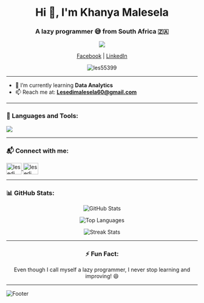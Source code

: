 <h1 align="center">Hi 👋, I'm Khanya Malesela</h1>
<h3 align="center">A lazy programmer 😅 from South Africa 🇿🇦</h3>

<p align="center">
  <img src="https://readme-typing-svg.demolab.com/?lines=Self-taught+Programmer;Aspiring+Data+Analyst;Lover+of+Code+%26+Coffee&center=true&width=500&height=50">
</p>

<p align="center">
  <a href="https://www.facebook.com/known.boy.771" target="_blank">Facebook</a> | 
  <a href="https://www.linkedin.com/in/lesedi-malesela" target="_blank">LinkedIn</a>
</p>

<p align="center">
  <img src="https://komarev.com/ghpvc/?username=les55399&label=Profile%20views&color=0e75b6&style=flat" alt="les55399" />
</p>

---

- 🌱 I’m currently learning **Data Analytics**
- 📫 Reach me at: **Lesedimalesela60@gmail.com**

---

<h3 align="left">🧠 Languages and Tools:</h3>

<p align="left">
  <img src="https://skillicons.dev/icons?i=cpp,cs,java,python,bash,nodejs,react,nextjs,postgresql,oracle,matlab,qt,graphql,unity,illustrator,css,gatsby" />
</p>

---

<h3 align="left">📬 Connect with me:</h3>
<p align="left">
  <a href="https://www.linkedin.com/in/lesedi-malesela" target="_blank">
    <img align="center" src="https://cdn.jsdelivr.net/npm/simple-icons@v3/icons/linkedin.svg" alt="lesedi malesela" height="30" width="40" />
  </a>
  <a href="https://www.facebook.com/known.boy.771" target="_blank">
    <img align="center" src="https://cdn.jsdelivr.net/npm/simple-icons@v3/icons/facebook.svg" alt="lesedi malesela" height="30" width="40" />
  </a>
</p>

---

<h3 align="left">📊 GitHub Stats:</h3>

<p align="center">
  <img src="https://github-readme-stats.vercel.app/api?username=les55399&show_icons=true&theme=tokyonight" alt="GitHub Stats" />
</p>

<p align="center">
  <img src="https://github-readme-stats.vercel.app/api/top-langs/?username=les55399&layout=compact&theme=tokyonight&langs_count=5" alt="Top Languages" />
</p>

<p align="center">
  <img src="https://github-readme-streak-stats.herokuapp.com/?user=les55399&theme=tokyonight&hide_border=true" alt="Streak Stats" />
</p>


---

<h3 align="center">⚡ Fun Fact:</h3>
<p align="center">Even though I call myself a lazy programmer, I never stop learning and improving! 😄</p>

---

![Footer](https://capsule-render.vercel.app/api?type=waving&color=gradient&height=100&section=footer)


